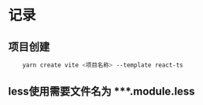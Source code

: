# 记录

## 项目创建

```bash
    yarn create vite <项目名称> --template react-ts
```


## less使用需要文件名为 ***.module.less